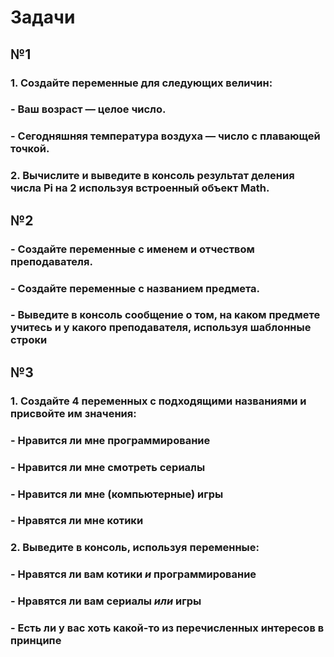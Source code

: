 # Задачи

## №1
### 1. Создайте переменные для следующих величин:
### - Ваш возраст — целое число.
### - Сегодняшняя температура воздуха — число с плавающей точкой.
### 2. Вычислите и выведите в консоль результат деления числа Pi на 2 используя встроенный объект Math.


## №2
### - Создайте переменные с именем и отчеством преподавателя.
### - Создайте переменные с названием предмета.
### - Выведите в консоль сообщение о том, на каком предмете учитесь и у какого преподавателя, используя шаблонные строки

## №3
### 1. Создайте 4 переменных с подходящими названиями и присвойте им значения:
### - Нравится ли мне программирование
### - Нравится ли мне смотреть сериалы
### - Нравится ли мне (компьютерные) игры
### - Нравятся ли мне котики
### 2. Выведите в консоль, используя переменные:
### - Нравятся ли вам котики ***и*** программирование
### - Нравятся ли вам сериалы ***или*** игры
### - Есть ли у вас хоть какой-то из перечисленных интересов в принципе